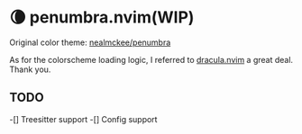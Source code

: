 # 🌘 penumbra.nvim(WIP)

Original color theme: [nealmckee/penumbra](https://github.com/nealmckee/penumbra)

As for the colorscheme loading logic, I referred to [dracula.nvim](https://github.com/Mofiqul/dracula.nvim) a great deal.
Thank you.

## TODO
-[] Treesitter support
-[] Config support
